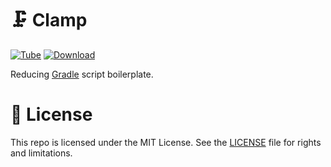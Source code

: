 # 🗜 Clamp

[![Tube](https://jenkins.log-g.co/buildStatus/icon?job=phatblat/Clamp/master)](https://jenkins.log-g.co/job/phatblat/job/Clamp/job/master/)
[ ![Download](https://api.bintray.com/packages/phatblat/maven-open-source/Clamp/images/download.svg) ](https://bintray.com/phatblat/maven-open-source/Clamp/_latestVersion)

Reducing [Gradle](https://gradle.org/) script boilerplate.

# 📄 License

This repo is licensed under the MIT License. See the [LICENSE](LICENSE.md) file for rights and limitations.
